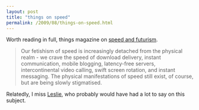 ```yaml
---
layout: post
title: "things on speed"
permalink: /2009/08/things-on-speed.html
---
```


Worth reading in full, things magazine on [speed and futurism](http://www.thingsmagazine.net/2009/08/power-and-speed.htm).

> Our fetishism of speed is increasingly detached from the physical realm - we crave the speed of download delivery, instant communication, mobile blogging, latency-free servers, intercontinental video calling, swift screen rotation, and instant messaging. The physical manifestations of speed still exist, of course, but are being slowly stigmatised.

Relatedly, I miss [Leslie](http://www.google.com/search?client=safari&rls=en-us&q=leslie+harpold&ie=UTF-8&oe=UTF-8), who probably would have had a lot to say on this subject.